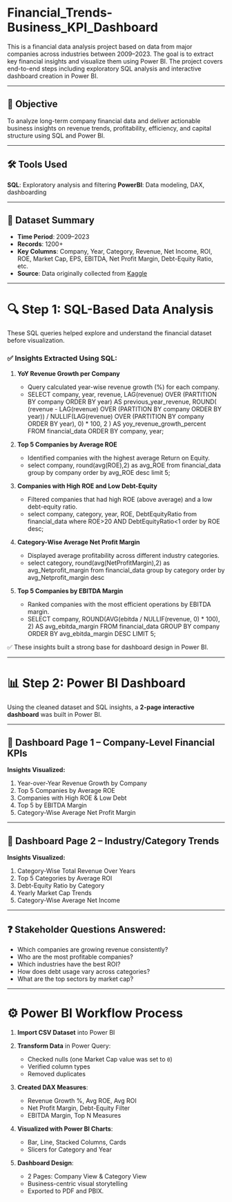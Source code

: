 # Financial_Trends-Business_KPI_Dashboard

This is a financial data analysis project based on data from major companies across industries between 2009–2023. The goal is to extract key financial insights and visualize them using Power BI. The project covers end-to-end steps including exploratory SQL analysis and interactive dashboard creation in Power BI.

-----

## 📌 Objective

To analyze long-term company financial data and deliver actionable business insights on revenue trends, profitability, efficiency, and capital structure using SQL and Power BI.

---

## 🛠 Tools Used

**SQL**: Exploratory analysis and filtering
**PowerBI**: Data modeling, DAX, dashboarding  

---

## 📂 Dataset Summary

- **Time Period**: 2009–2023  
- **Records**: 1200+  
- **Key Columns**: Company, Year, Category, Revenue, Net Income, ROI, ROE, Market Cap, EPS, EBITDA, Net Profit Margin, Debt-Equity Ratio, etc.
- **Source**: Data originally collected from [Kaggle](https://www.kaggle.com/datasets/rish59/financial-statements-of-major-companies2009-2023)

---

# 🔍 Step 1: SQL-Based Data Analysis

These SQL queries helped explore and understand the financial dataset before visualization.

### ✅ Insights Extracted Using SQL:

1. **YoY Revenue Growth per Company**
   - Query calculated year-wise revenue growth (%) for each company.
   - SELECT company, year, revenue,
    LAG(revenue) OVER (PARTITION BY company ORDER BY year) AS previous_year_revenue,
    ROUND(
        (revenue - LAG(revenue) OVER (PARTITION BY company ORDER BY year)) 
        / NULLIF(LAG(revenue) OVER (PARTITION BY company ORDER BY year), 0) * 100, 
        2
       ) AS yoy_revenue_growth_percent
       FROM financial_data
       ORDER BY company, year;


2. **Top 5 Companies by Average ROE**
   - Identified companies with the highest average Return on Equity.
   - select company, round(avg(ROE),2) as avg_ROE 
   from financial_data 
   group by company 
   order by avg_ROE desc 
   limit 5;

3. **Companies with High ROE and Low Debt-Equity**
   - Filtered companies that had high ROE (above average) and a low debt-equity ratio.
   - select company, category, year, ROE, DebtEquityRatio 
     from financial_data 
     where ROE>20 AND DebtEquityRatio<1 
     order by ROE desc;

4. **Category-Wise Average Net Profit Margin**
   - Displayed average profitability across different industry categories.
   - select category, round(avg(NetProfitMargin),2) as avg_Netprofit_margin 
     from financial_data 
     group by category
     order by avg_Netprofit_margin desc 

5. **Top 5 Companies by EBITDA Margin**
   - Ranked companies with the most efficient operations by EBITDA margin.
   - SELECT company,
    ROUND(AVG(ebitda / NULLIF(revenue, 0) * 100), 2) AS avg_ebitda_margin
    FROM financial_data
    GROUP BY company
    ORDER BY avg_ebitda_margin DESC
    LIMIT 5;
     

✅ These insights built a strong base for dashboard design in Power BI.

---

# 📊 Step 2: Power BI Dashboard

Using the cleaned dataset and SQL insights, a **2-page interactive dashboard** was built in Power BI.

---

## 📄 Dashboard Page 1 – Company-Level Financial KPIs

**Insights Visualized:**
1. Year-over-Year Revenue Growth by Company  
2. Top 5 Companies by Average ROE  
3. Companies with High ROE & Low Debt  
4. Top 5 by EBITDA Margin  
5. Category-Wise Average Net Profit Margin

---

## 📄 Dashboard Page 2 – Industry/Category Trends

**Insights Visualized:**
1. Category-Wise Total Revenue Over Years  
2. Top 5 Categories by Average ROI  
3. Debt-Equity Ratio by Category  
4. Yearly Market Cap Trends  
5. Category-Wise Average Net Income

---

## ❓ Stakeholder Questions Answered:

- Which companies are growing revenue consistently?
- Who are the most profitable companies?
- Which industries have the best ROI?
- How does debt usage vary across categories?
- What are the top sectors by market cap?

---

# ⚙️ Power BI Workflow Process

1. **Import CSV Dataset** into Power BI  
2. **Transform Data** in Power Query:
   - Checked nulls (one Market Cap value was set to `0`)
   - Verified column types
   - Removed duplicates

3. **Created DAX Measures**:
   - Revenue Growth %, Avg ROE, Avg ROI
   - Net Profit Margin, Debt-Equity Filter
   - EBITDA Margin, Top N Measures

4. **Visualized with Power BI Charts**:
   - Bar, Line, Stacked Columns, Cards
   - Slicers for Category and Year

5. **Dashboard Design**:
   - 2 Pages: Company View & Category View
   - Business-centric visual storytelling
   - Exported to PDF and PBIX.
